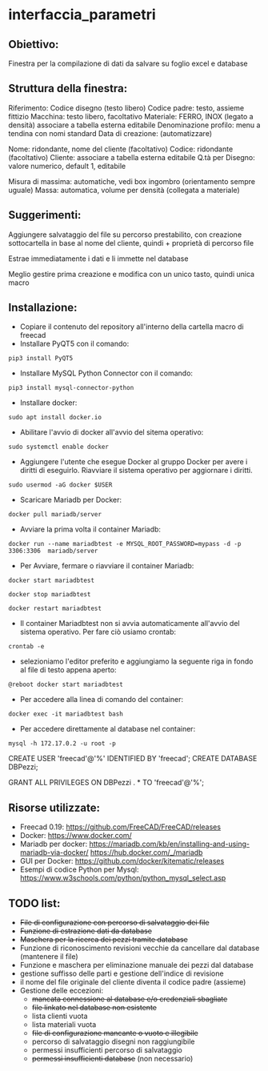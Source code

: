 # interfaccia_parametri

## Obiettivo:

Finestra per la compilazione di dati da salvare su foglio excel e database

## Struttura della finestra:

Riferimento: Codice disegno (testo libero)
Codice padre: testo, assieme fittizio
Macchina: testo libero, facoltativo
Materiale: FERRO, INOX (legato a densità) associare a tabella esterna editabile
Denominazione profilo: menu a tendina con nomi standard
Data di creazione: (automatizzare)

Nome: ridondante, nome del cliente (facoltativo)
Codice: ridondante (facoltativo)
Cliente: associare a tabella esterna editabile
Q.tà per Disegno: valore numerico, default 1, editabile

Misura di massima: automatiche, vedi box ingombro (orientamento sempre uguale)
Massa: automatica, volume per densità (collegata a materiale)

## Suggerimenti:

Aggiungere salvataggio del file su percorso prestabilito, con creazione sottocartella in base al nome del cliente, quindi + proprietà di percorso file

Estrae immediatamente i dati e li immette nel database

Meglio gestire prima creazione e modifica con un unico tasto, quindi unica macro

## Installazione:

- Copiare il contenuto del repository all'interno della cartella macro di freecad
- Installare PyQT5 con il comando:
```shell
pip3 install PyQT5
```
- Installare MySQL Python Connector con il comando:
```shell
pip3 install mysql-connector-python
```
- Installare docker:
```shell
sudo apt install docker.io
```
- Abilitare l'avvio di docker all'avvio del sitema operativo:
```shell
sudo systemctl enable docker
```
- Aggiungere l'utente che esegue Docker al gruppo Docker per avere i diritti di eseguirlo. Riavviare il sistema operativo per aggiornare i diritti.
```shell
sudo usermod -aG docker $USER
```
- Scaricare Mariadb per Docker:
```shell
docker pull mariadb/server
```
- Avviare la prima volta il container Mariadb:
```shell
docker run --name mariadbtest -e MYSQL_ROOT_PASSWORD=mypass -d -p 3306:3306  mariadb/server
```
- Per Avviare, fermare o riavviare il container Mariadb:
```shell
docker start mariadbtest
```
```shell
docker stop mariadbtest
```
```shell
docker restart mariadbtest
```
- Il container Mariadbtest non si avvia automaticamente all'avvio del sistema operativo. Per fare ciò usiamo crontab:
```shell
crontab -e
```
- selezioniamo l'editor preferito e aggiungiamo la seguente riga in fondo al file di testo appena aperto:
```text
@reboot docker start mariadbtest
```
- Per accedere alla linea di comando del container:
```shell
docker exec -it mariadbtest bash
```
- Per accedere direttamente al database nel container: 
```shell
mysql -h 172.17.0.2 -u root -p
```

CREATE USER 'freecad'@'%' IDENTIFIED BY 'freecad';
CREATE DATABASE DBPezzi;


GRANT ALL PRIVILEGES ON DBPezzi . * TO 'freecad'@'%';

## Risorse utilizzate:

- Freecad 0.19: https://github.com/FreeCAD/FreeCAD/releases
- Docker: https://www.docker.com/
- Mariadb per docker:
https://mariadb.com/kb/en/installing-and-using-mariadb-via-docker/
https://hub.docker.com/_/mariadb
- GUI per Docker: https://github.com/docker/kitematic/releases 
- Esempi di codice Python per Mysql: https://www.w3schools.com/python/python_mysql_select.asp

## TODO list:

- ~~File di configurazione con percorso di salvataggio dei file~~
- ~~Funzione di estrazione dati da database~~
- ~~Maschera per la ricerca dei pezzi tramite database~~
- Funzione di riconoscimento revisioni vecchie da cancellare dal database (mantenere il file)
- Funzione e maschera per eliminazione manuale dei pezzi dal database
- gestione suffisso delle parti e gestione dell'indice di revisione
- il nome del file originale del cliente diventa il codice padre (assieme)
- Gestione delle eccezioni:
    - ~~mancata connessione al database e/o credenziali sbagliate~~
    - ~~file linkato nel database non esistente~~
    - lista clienti vuota
    - lista materiali vuota
    - ~~file di configurazione mancante o vuoto e illegibile~~
    - percorso di salvataggio disegni non raggiungibile
    - permessi insufficienti percorso di salvataggio
    - ~~permessi insufficienti database~~ (non necessario)
